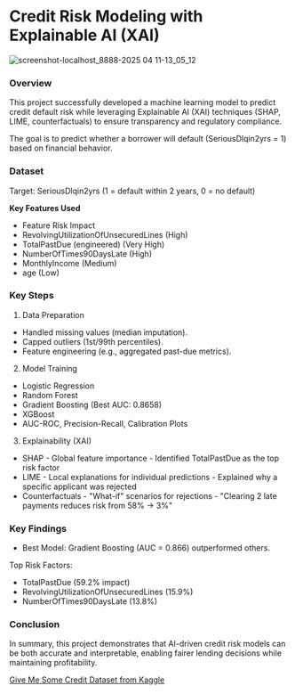# Credit Risk Modeling with Explainable AI (XAI)

![screenshot-localhost_8888-2025 04 11-13_05_12](https://github.com/user-attachments/assets/4e9a33b8-3956-403b-b284-d67b53c4df90)

### Overview

This project successfully developed a machine learning model to predict credit default risk while leveraging Explainable AI (XAI) techniques (SHAP, LIME, counterfactuals) to ensure transparency and regulatory compliance. 

The goal is to predict whether a borrower will default (SeriousDlqin2yrs = 1) based on financial behavior.

### Dataset

Target: SeriousDlqin2yrs (1 = default within 2 years, 0 = no default)

**Key Features Used**

- Feature Risk Impact
- RevolvingUtilizationOfUnsecuredLines (High)
- TotalPastDue (engineered) (Very High)
- NumberOfTimes90DaysLate (High)
- MonthlyIncome (Medium)
- age (Low)

### Key Steps

1. Data Preparation
- Handled missing values (median imputation).
- Capped outliers (1st/99th percentiles).
- Feature engineering (e.g., aggregated past-due metrics).

2. Model Training
- Logistic Regression
- Random Forest
- Gradient Boosting (Best AUC: 0.8658)
- XGBoost
- AUC-ROC, Precision-Recall, Calibration Plots

3. Explainability (XAI)
- SHAP - Global feature importance - Identified TotalPastDue as the top risk factor
- LIME - Local explanations for individual predictions - Explained why a specific applicant was rejected
- Counterfactuals	- "What-if" scenarios for rejections - "Clearing 2 late payments reduces risk from 58% → 3%"

### Key Findings

- Best Model: Gradient Boosting (AUC = 0.866) outperformed others.

Top Risk Factors:

- TotalPastDue (59.2% impact)
- RevolvingUtilizationOfUnsecuredLines (15.9%)
- NumberOfTimes90DaysLate (13.8%)

### Conclusion

In summary, this project demonstrates that AI-driven credit risk models can be both accurate and interpretable, enabling fairer lending decisions while maintaining profitability.

[Give Me Some Credit Dataset from Kaggle](https://www.kaggle.com/c/GiveMeSomeCredit)

